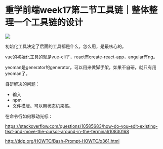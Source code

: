 # 重学前端week17第二节工具链｜整体整理一个工具链的设计

![](http://www.zhuanyongxigua.cn/2020-08-06-tools.png)

初始化工具决定了后面的工具都是什么，怎么用，是最核心的。

vue的初始化工具的就是vue-cli了，react有create-react-app，angular有ng。

yeoman是generator的generator。可以用来做脚手架。如果不自研，就只有用yeoman了。

自研解决的问题：

* 输入
* npm
* 文件模版。可以用状态机来搞。

在命令行如何移动光标：

https://stackoverflow.com/questions/10585683/how-do-you-edit-existing-text-and-move-the-cursor-around-in-the-terminal/10830168



http://tldp.org/HOWTO/Bash-Prompt-HOWTO/x361.html



